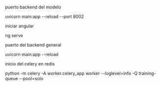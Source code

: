 puerto backend del modelo 

uvicorn main:app --reload --port 8002

iniciar angular

ng serve

puerto del backend general 

uvicorn main:app --reload

inicio del celery en redis

python -m celery -A worker.celery_app worker --loglevel=info -Q training-queue --pool=solo